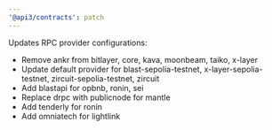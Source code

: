 ```yaml
---
'@api3/contracts': patch
---
```


Updates RPC provider configurations:

- Remove ankr from bitlayer, core, kava, moonbeam, taiko, x-layer
- Update default provider for blast-sepolia-testnet, x-layer-sepolia-testnet, zircuit-sepolia-testnet, zircuit
- Add blastapi for opbnb, ronin, sei
- Replace drpc with publicnode for mantle
- Add tenderly for ronin
- Add omniatech for lightlink
